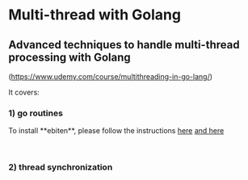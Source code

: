 # Multi-thread with Golang
## Advanced techniques to handle multi-thread processing with Golang
(https://www.udemy.com/course/multithreading-in-go-lang/)

It covers:
### 1) go routines </br>
  <p>To install **ebiten**, please follow the instructions <a href="https://ebiten.org/documents/install.html?os=linux#Go">here</a> <a href="https://ebiten.org/documents/install.html?os=linux">and here</a> </p>
</br>

### 2) thread synchronization </br>
